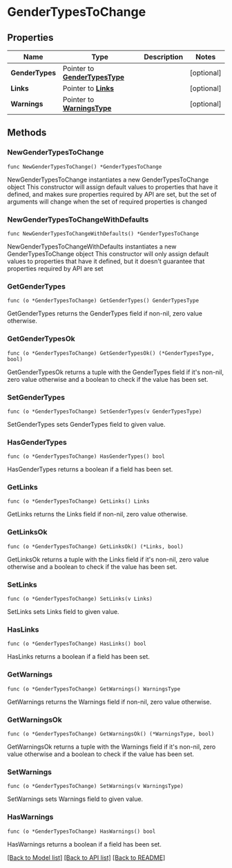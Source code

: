 # GenderTypesToChange

## Properties

Name | Type | Description | Notes
------------ | ------------- | ------------- | -------------
**GenderTypes** | Pointer to [**GenderTypesType**](GenderTypesType.md) |  | [optional] 
**Links** | Pointer to [**Links**](Links.md) |  | [optional] 
**Warnings** | Pointer to [**WarningsType**](WarningsType.md) |  | [optional] 

## Methods

### NewGenderTypesToChange

`func NewGenderTypesToChange() *GenderTypesToChange`

NewGenderTypesToChange instantiates a new GenderTypesToChange object
This constructor will assign default values to properties that have it defined,
and makes sure properties required by API are set, but the set of arguments
will change when the set of required properties is changed

### NewGenderTypesToChangeWithDefaults

`func NewGenderTypesToChangeWithDefaults() *GenderTypesToChange`

NewGenderTypesToChangeWithDefaults instantiates a new GenderTypesToChange object
This constructor will only assign default values to properties that have it defined,
but it doesn't guarantee that properties required by API are set

### GetGenderTypes

`func (o *GenderTypesToChange) GetGenderTypes() GenderTypesType`

GetGenderTypes returns the GenderTypes field if non-nil, zero value otherwise.

### GetGenderTypesOk

`func (o *GenderTypesToChange) GetGenderTypesOk() (*GenderTypesType, bool)`

GetGenderTypesOk returns a tuple with the GenderTypes field if it's non-nil, zero value otherwise
and a boolean to check if the value has been set.

### SetGenderTypes

`func (o *GenderTypesToChange) SetGenderTypes(v GenderTypesType)`

SetGenderTypes sets GenderTypes field to given value.

### HasGenderTypes

`func (o *GenderTypesToChange) HasGenderTypes() bool`

HasGenderTypes returns a boolean if a field has been set.

### GetLinks

`func (o *GenderTypesToChange) GetLinks() Links`

GetLinks returns the Links field if non-nil, zero value otherwise.

### GetLinksOk

`func (o *GenderTypesToChange) GetLinksOk() (*Links, bool)`

GetLinksOk returns a tuple with the Links field if it's non-nil, zero value otherwise
and a boolean to check if the value has been set.

### SetLinks

`func (o *GenderTypesToChange) SetLinks(v Links)`

SetLinks sets Links field to given value.

### HasLinks

`func (o *GenderTypesToChange) HasLinks() bool`

HasLinks returns a boolean if a field has been set.

### GetWarnings

`func (o *GenderTypesToChange) GetWarnings() WarningsType`

GetWarnings returns the Warnings field if non-nil, zero value otherwise.

### GetWarningsOk

`func (o *GenderTypesToChange) GetWarningsOk() (*WarningsType, bool)`

GetWarningsOk returns a tuple with the Warnings field if it's non-nil, zero value otherwise
and a boolean to check if the value has been set.

### SetWarnings

`func (o *GenderTypesToChange) SetWarnings(v WarningsType)`

SetWarnings sets Warnings field to given value.

### HasWarnings

`func (o *GenderTypesToChange) HasWarnings() bool`

HasWarnings returns a boolean if a field has been set.


[[Back to Model list]](../README.md#documentation-for-models) [[Back to API list]](../README.md#documentation-for-api-endpoints) [[Back to README]](../README.md)


